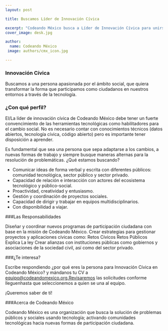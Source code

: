 ```yaml
---
layout: post

title: Buscamos Líder de Innovación Cívica

excerpt: "Codeando México busca a Líder de Innovación Cívica para unirse a nuestro equipo de trabajo"
cover_image: desk.jpg

author:
  name: Codeando México
 image: authors/cmx_icon.jpg

---
```


### Innovación Cívica

Buscamos a una persona apasionada por el ámbito social, que quiera transformar la forma que participamos como ciudadanos en nuestros entornos a través de la tecnología.

### ¿Con qué perfil?

El/La líder de innovación cívica de Codeando México debe tener un fuerte convencimiento de las herramientas tecnológicas como habilitadores para el cambio social. No es necesario contar con conocimientos técnicos (datos abiertos, tecnología cívica, código abierto) pero es importante tener disposición a aprender.

Es fundamental que sea una persona que sepa adaptarse a los cambios, a nuevas formas de trabajo y siempre busque maneras alternas para la resolución de problemáticas. 
¿Qué estamos buscando?
 
* Comunicar ideas de forma verbal y escrita con diferentes públicos: comunidad tecnológica,  sector público y sector privado.
* Capacidad de relación e interacción con actores del ecosistema tecnológico y público-social.
* Proactividad, creatividad y entusiasmo.
* Gestión y coordinación de proyectos sociales.
* Capacidad de dirigir  y trabajar en equipos multidisciplinarios.
* Con disponibilidad a viajar.
 
###Las Responsabilidades
 
Diseñar y coordinar nuevos programas de participación ciudadana con base en la misión de Codeando México.
Crear estrategias para gestionar proyectos y aplicaciones cívicas como:
Retos Cívicos
Retos Públicos
Explica La ley
Crear alianzas con instituciones públicas como gobiernos y asociaciones de la sociedad civil, así como del sector privado.

###¿Te interesa?

Escribe respondiendo ¿por qué eres la persona para Innovación Cívica en Codeando México? y mándanos tu CV a equipo@codeandomexico.org.Revisaremos las solicitudes conforme lleguenhasta que seleccionemos a quien se una al equipo. 

¡Queremos saber de tí!

###Acerca de Codeando México

Codeando México es una organización que busca la solución de problemas públicos y sociales usando tecnología; activando comunidades tecnológicas hacia nuevas formas de participación ciudadana.
